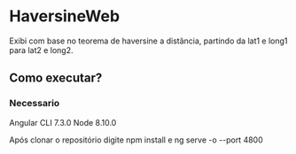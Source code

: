 # HaversineWeb
Exibi com base no teorema de haversine a distância, partindo da lat1 e long1 para lat2 e long2.

## Como executar?
### Necessario
Angular CLI 7.3.0
Node 8.10.0

<p>Após clonar o repositório digite npm install e ng serve -o --port 4800<p>
